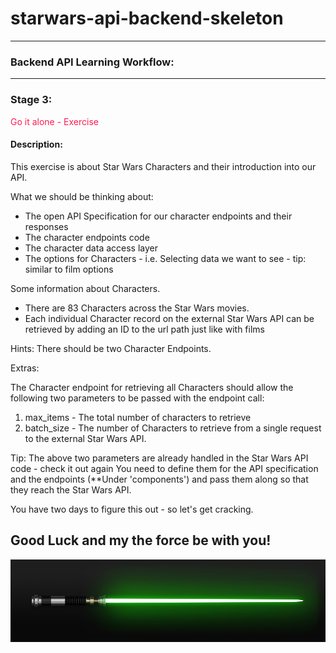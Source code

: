 
# starwars-api-backend-skeleton

---

### Backend API Learning Workflow:

---
### Stage 3:
<span style="color:#FF1B55FF">Go it alone - Exercise</span>


#### Description: 
This exercise is about Star Wars Characters and their introduction into our API. 

What we should be thinking about:

* The open API Specification for our character endpoints and their responses
* The character endpoints code
* The character data access layer
* The options for Characters - i.e. Selecting data we want to see - tip: similar to film options

Some information about Characters. 

* There are 83 Characters across the Star Wars movies. 
* Each individual Character record on the external Star Wars API can be retrieved by adding an ID to the url path just like with films

Hints: There should be two Character Endpoints.

Extras:

The Character endpoint for retrieving all Characters should allow the following two parameters to be passed with the endpoint call:

1. max_items - The total number of characters to retrieve
2. batch_size - The number of Characters to retrieve from a single request to the external Star Wars API.

Tip: The above two parameters are already handled in the Star Wars API code - check it out again
     You need to define them for the API specification and the endpoints (**Under 'components') and pass them along so that they
     reach the Star Wars API.

You have two days to figure this out - so let's get cracking.

## Good Luck and my the force be with you!

![](images/iu-28.jpg)
